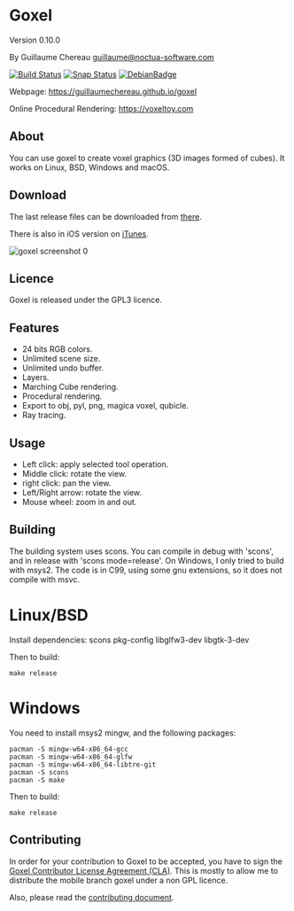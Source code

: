 
Goxel
=====

Version 0.10.0

By Guillaume Chereau <guillaume@noctua-software.com>

[![Build Status](
    https://travis-ci.org/guillaumechereau/goxel.svg?branch=master)](
    https://travis-ci.org/guillaumechereau/goxel)
[![Snap Status](https://build.snapcraft.io/badge/guillaumechereau/goxel.svg)](https://build.snapcraft.io/user/guillaumechereau/goxel)
[![DebianBadge](https://badges.debian.net/badges/debian/unstable/goxel/version.svg)](https://packages.debian.org/unstable/goxel)

Webpage: https://guillaumechereau.github.io/goxel

Online Procedural Rendering: https://voxeltoy.com

About
-----

You can use goxel to create voxel graphics (3D images formed of cubes).  It
works on Linux, BSD, Windows and macOS.


Download
--------

The last release files can be downloaded from [there](
https://github.com/guillaumechereau/goxel/releases/latest).

There is also in iOS version on [iTunes](
https://itunes.apple.com/us/app/goxel-3d-voxel-editor/id1259097826).


![goxel screenshot 0](https://guillaumechereau.github.io/goxel/images/screenshots/plane.png)


Licence
-------

Goxel is released under the GPL3 licence.


Features
--------

- 24 bits RGB colors.
- Unlimited scene size.
- Unlimited undo buffer.
- Layers.
- Marching Cube rendering.
- Procedural rendering.
- Export to obj, pyl, png, magica voxel, qubicle.
- Ray tracing.


Usage
-----

- Left click: apply selected tool operation.
- Middle click: rotate the view.
- right click: pan the view.
- Left/Right arrow: rotate the view.
- Mouse wheel: zoom in and out.


Building
--------

The building system uses scons.  You can compile in debug with 'scons', and in
release with 'scons mode=release'.  On Windows, I only tried to build with
msys2.  The code is in C99, using some gnu extensions, so it does not compile
with msvc.

# Linux/BSD

Install dependencies: scons pkg-config libglfw3-dev libgtk-3-dev

Then to build:

    make release

# Windows

You need to install msys2 mingw, and the following packages:

    pacman -S mingw-w64-x86_64-gcc
    pacman -S mingw-w64-x86_64-glfw
    pacman -S mingw-w64-x86_64-libtre-git
    pacman -S scons
    pacman -S make

Then to build:

    make release


Contributing
------------

In order for your contribution to Goxel to be accepted, you have to sign the
[Goxel Contributor License Agreement (CLA)](doc/cla/sign-cla.md).  This is
mostly to allow me to distribute the mobile branch goxel under a non GPL
licence.

Also, please read the [contributing document](CONTRIBUTING.md).
